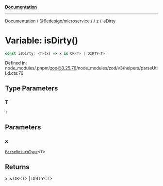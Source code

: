 [**Documentation**](../../../../../README.md)

***

[Documentation](../../../../../README.md) / [@6edesign/microservice](../../../README.md) / [](../../../README.md) / [z](../README.md) / isDirty

# Variable: isDirty()

```ts
const isDirty: <T>(x) => x is OK<T> | DIRTY<T>;
```

Defined in: node\_modules/.pnpm/zod@3.25.76/node\_modules/zod/v3/helpers/parseUtil.d.cts:76

## Type Parameters

### T

`T`

## Parameters

### x

[`ParseReturnType`](../type-aliases/ParseReturnType.md)&lt;`T`&gt;

## Returns

x is OK\<T\> \| DIRTY\<T\>
